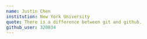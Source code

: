 ```yaml
---
name: Justin Chen
institution: New York University
quote: There is a difference between git and github.
github_user: 320834
---
```


